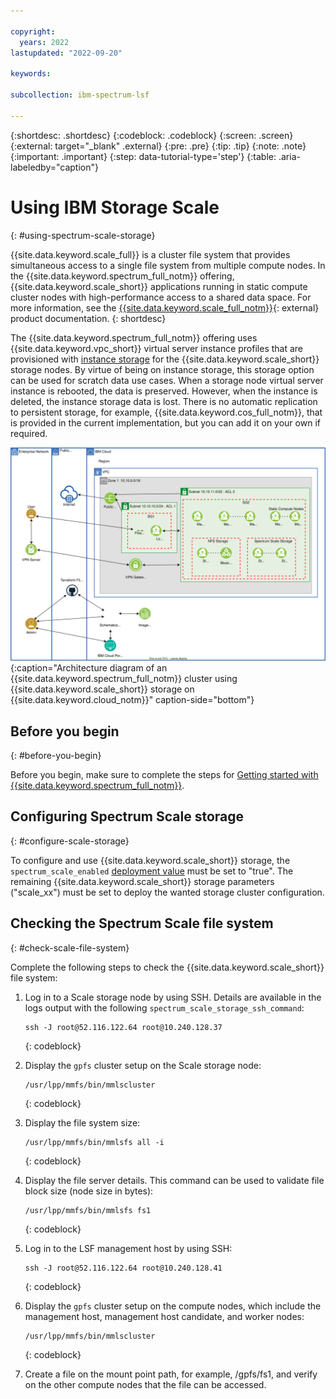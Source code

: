 ```yaml
---

copyright:
  years: 2022
lastupdated: "2022-09-20"

keywords: 

subcollection: ibm-spectrum-lsf

---
```


{:shortdesc: .shortdesc}
{:codeblock: .codeblock}
{:screen: .screen}
{:external: target="_blank" .external}
{:pre: .pre}
{:tip: .tip}
{:note: .note}
{:important: .important}
{:step: data-tutorial-type='step'}
{:table: .aria-labeledby="caption"}

# Using IBM Storage Scale
{: #using-spectrum-scale-storage}

{{site.data.keyword.scale_full}} is a cluster file system that provides simultaneous access to a single file system from multiple compute nodes. In the {{site.data.keyword.spectrum_full_notm}} offering, {{site.data.keyword.scale_short}} applications running in static compute cluster nodes with high-performance access to a shared data space. For more information, see the [{{site.data.keyword.scale_full_notm}}](https://www.ibm.com/docs/en/spectrum-scale/5.1.2){: external} product documentation.
{: shortdesc}

The {{site.data.keyword.spectrum_full_notm}} offering uses {{site.data.keyword.vpc_short}} virtual server instance profiles that are provisioned with [instance storage](/docs/vpc?topic=vpc-instance-storage) for the {{site.data.keyword.scale_short}} storage nodes. By virtue of being on instance storage, this storage option can be used for scratch data use cases. When a storage node virtual server instance is rebooted, the data is preserved. However, when the instance is deleted, the instance storage data is lost. There is no automatic replication to persistent storage, for example, {{site.data.keyword.cos_full_notm}}, that is provided in the current implementation, but you can add it on your own if required.

![Architecture diagram](images/hpccluster_lsf_scale_architecture.svg){:caption="Architecture diagram of an {{site.data.keyword.spectrum_full_notm}} cluster using {{site.data.keyword.scale_short}} storage on {{site.data.keyword.cloud_notm}}" caption-side="bottom"}

## Before you begin
{: #before-you-begin}

Before you begin, make sure to complete the steps for [Getting started with {{site.data.keyword.spectrum_full_notm}}](/docs/ibm-spectrum-lsf?topic=ibm-spectrum-lsf-getting-started-tutorial).

## Configuring Spectrum Scale storage
{: #configure-scale-storage}

To configure and use {{site.data.keyword.scale_short}} storage, the `spectrum_scale_enabled` [deployment value](/docs/ibm-spectrum-lsf?topic=ibm-spectrum-lsf-deployment-values) must be set to "true". The remaining {{site.data.keyword.scale_short}} storage parameters ("scale_xx") must be set to deploy the wanted storage cluster configuration.

## Checking the Spectrum Scale file system
{: #check-scale-file-system}

Complete the following steps to check the {{site.data.keyword.scale_short}} file system:

1. Log in to a Scale storage node by using SSH. Details are available in the logs output with the following `spectrum_scale_storage_ssh_command`:

    ```
    ssh -J root@52.116.122.64 root@10.240.128.37
    ```
    {: codeblock}

2. Display the `gpfs` cluster setup on the Scale storage node:

    ```
    /usr/lpp/mmfs/bin/mmlscluster
    ```
    {: codeblock}

3. Display the file system size:

    ```
    /usr/lpp/mmfs/bin/mmlsfs all -i
    ```
    {: codeblock}

4. Display the file server details. This command can be used to validate file block size (node size in bytes):

    ```
    /usr/lpp/mmfs/bin/mmlsfs fs1
    ```
    {: codeblock}

5. Log in to the LSF management host by using SSH:

    ```
    ssh -J root@52.116.122.64 root@10.240.128.41
    ```
    {: codeblock}

6. Display the `gpfs` cluster setup on the compute nodes, which include the management host, management host candidate, and worker nodes:

    ```
    /usr/lpp/mmfs/bin/mmlscluster
    ```
    {: codeblock}

7. Create a file on the mount point path, for example, /gpfs/fs1, and verify on the other compute nodes that the file can be accessed.
